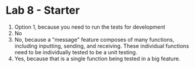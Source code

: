 # Lab 8 - Starter
1. Option 1, because you need to run the tests for development
2. No
3. No, because a "message" feature composes of many functions, including inputting, sending, and receiving. These individual functions need to be individually tested to be a unit testing.
4. Yes, because that is a single function being tested in a big feature.